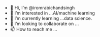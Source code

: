 - 👋 Hi, I’m @iromrabichandsingh
- 👀 I’m interested in ...AI/machine learning
- 🌱 I’m currently learning ...data science.
- 💞️ I’m looking to collaborate on ...
- 📫 How to reach me ...

<!---
iromrabichandsingh/iromrabichandsingh is a ✨ special ✨ repository because its `README.md` (this file) appears on your GitHub profile.
You can click the Preview link to take a look at your changes.
--->
